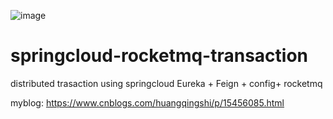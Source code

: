 
![image](https://user-images.githubusercontent.com/3456976/151325822-429b4c9b-ac31-4017-a032-e5ed25dcdc2f.png)

# springcloud-rocketmq-transaction
distributed trasaction using springcloud Eureka + Feign + config+ rocketmq 

 myblog: https://www.cnblogs.com/huangqingshi/p/15456085.html

